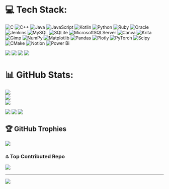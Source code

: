 





# 💻 Tech Stack:
![C](https://img.shields.io/badge/c-%2300599C.svg?style=flat-square&logo=c&logoColor=white) ![C++](https://img.shields.io/badge/c++-%2300599C.svg?style=flat-square&logo=c%2B%2B&logoColor=white) ![Java](https://img.shields.io/badge/java-%23ED8B00.svg?style=flat-square&logo=openjdk&logoColor=white) ![JavaScript](https://img.shields.io/badge/javascript-%23323330.svg?style=flat-square&logo=javascript&logoColor=%23F7DF1E) ![Kotlin](https://img.shields.io/badge/kotlin-%237F52FF.svg?style=flat-square&logo=kotlin&logoColor=white) ![Python](https://img.shields.io/badge/python-3670A0?style=flat-square&logo=python&logoColor=ffdd54) ![Ruby](https://img.shields.io/badge/ruby-%23CC342D.svg?style=flat-square&logo=ruby&logoColor=white) ![Oracle](https://img.shields.io/badge/Oracle-F80000?style=flat-square&logo=oracle&logoColor=white) ![Jenkins](https://img.shields.io/badge/jenkins-%232C5263.svg?style=flat-square&logo=jenkins&logoColor=white) ![MySQL](https://img.shields.io/badge/mysql-4479A1.svg?style=flat-square&logo=mysql&logoColor=white) ![SQLite](https://img.shields.io/badge/sqlite-%2307405e.svg?style=flat-square&logo=sqlite&logoColor=white) ![MicrosoftSQLServer](https://img.shields.io/badge/Microsoft%20SQL%20Server-CC2927?style=flat-square&logo=microsoft%20sql%20server&logoColor=white) ![Canva](https://img.shields.io/badge/Canva-%2300C4CC.svg?style=flat-square&logo=Canva&logoColor=white) ![Krita](https://img.shields.io/badge/Krita-203759?style=flat-square&logo=krita&logoColor=EEF37B) ![Gimp](https://img.shields.io/badge/Gimp-657D8B?style=flat-square&logo=gimp&logoColor=FFFFFF) ![NumPy](https://img.shields.io/badge/numpy-%23013243.svg?style=flat-square&logo=numpy&logoColor=white) ![Matplotlib](https://img.shields.io/badge/Matplotlib-%23ffffff.svg?style=flat-square&logo=Matplotlib&logoColor=black) ![Pandas](https://img.shields.io/badge/pandas-%23150458.svg?style=flat-square&logo=pandas&logoColor=white) ![Plotly](https://img.shields.io/badge/Plotly-%233F4F75.svg?style=flat-square&logo=plotly&logoColor=white) ![PyTorch](https://img.shields.io/badge/PyTorch-%23EE4C2C.svg?style=flat-square&logo=PyTorch&logoColor=white) ![Scipy](https://img.shields.io/badge/SciPy-%230C55A5.svg?style=flat-square&logo=scipy&logoColor=%white) ![CMake](https://img.shields.io/badge/CMake-%23008FBA.svg?style=flat-square&logo=cmake&logoColor=white) ![Notion](https://img.shields.io/badge/Notion-%23000000.svg?style=flat-square&logo=notion&logoColor=white) ![Power Bi](https://img.shields.io/badge/power_bi-F2C811?style=flat-square&logo=powerbi&logoColor=black)

![](https://media4.giphy.com/media/v1.Y2lkPTc5MGI3NjExcGdmYnJudTRuaG82NDM5OTc4OTluMTA2djl1azh6Zzh5Zms2cTM4ayZlcD12MV9pbnRlcm5hbF9naWZfYnlfaWQmY3Q9Zw/pkfWxD1OWjwhnpF2Rb/giphy.webp)  ![](https://media4.giphy.com/media/v1.Y2lkPTc5MGI3NjExbTBkbnYwdGZ6YnBnMzJnbTBiOGcxZDk3Z3NtajhtZjU4M2s1czM0MCZlcD12MV9pbnRlcm5hbF9naWZfYnlfaWQmY3Q9Zw/l3q2BAs9N0IItUKA0/giphy.webp) ![](https://media4.giphy.com/media/v1.Y2lkPTc5MGI3NjExcGpyNXVxaDcxc2E5NXB4cmJjZ3VkOGhuOTRwaWpid2ltdjd3a2RtNyZlcD12MV9pbnRlcm5hbF9naWZfYnlfaWQmY3Q9Zw/11kEuHSQAXXiGQ/giphy.webp) ![](https://media4.giphy.com/media/v1.Y2lkPTc5MGI3NjExdmk0NG5yd2gweHh6YmZiYXZiOXBvcjFib3M2NDllMmtjMTJhdzA1NSZlcD12MV9pbnRlcm5hbF9naWZfYnlfaWQmY3Q9Zw/l2R0flMBPtMGU0wbm/giphy.webp)




# 📊 GitHub Stats:
![](https://github-readme-stats.vercel.app/api?username=Retr0&theme=radical&hide_border=false&include_all_commits=true&count_private=true)<br/>
![](https://github-readme-streak-stats.herokuapp.com/?user=Retr0&theme=radical&hide_border=false)<br/>
![](https://github-readme-stats.vercel.app/api/top-langs/?username=Retr0&theme=radical&hide_border=false&include_all_commits=true&count_private=true&layout=compact)

![](https://i.giphy.com/media/v1.Y2lkPTc5MGI3NjExdjR0NWZmcnB4cWt3am9obHNlMTRrNHNoYmJkcG1kbmEzZmc1YWhmaSZlcD12MV9pbnRlcm5hbF9naWZfYnlfaWQmY3Q9dg/VixgE40gG7psuxARiB/giphy.gif) ![](https://media2.giphy.com/media/v1.Y2lkPTc5MGI3NjExeWhpcXN1dTYzbncwdDRudTFsbDNsbHdxZGZ4eGZkOGFwZG5jdGFwbyZlcD12MV9pbnRlcm5hbF9naWZfYnlfaWQmY3Q9Zw/htFKkpFaJUOiChnhfI/giphy.webp) ![](https://media0.giphy.com/media/v1.Y2lkPTc5MGI3NjExeG4yb2tkd21wamFkY2poNHI3dHNsZjJnY2hmb3EwdjJyZ3hlMm5tbyZlcD12MV9pbnRlcm5hbF9naWZfYnlfaWQmY3Q9Zw/z6TMaaNJKIAX6/giphy.webp)







## 🏆 GitHub Trophies
![](https://github-profile-trophy.vercel.app/?username=Retr0&theme=radical&no-frame=false&no-bg=false&margin-w=4)

### 🔝 Top Contributed Repo
![](https://github-contributor-stats.vercel.app/api?username=Retr0&limit=5&theme=radical&combine_all_yearly_contributions=true)

---
[![](https://visitcount.itsvg.in/api?id=Retr0&icon=10&color=3)](https://visitcount.itsvg.in)

<!-- Proudly created with GPRM ( https://gprm.itsvg.in ) -->
